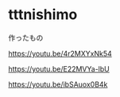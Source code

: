 # tttnishimo

作ったもの

https://youtu.be/4r2MXYxNk54

https://youtu.be/E22MVYa-lbU

https://youtu.be/ibSAuox0B4k

